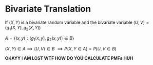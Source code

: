 # Bivariate Translation

If $(X,Y)$ is a bivariate random variable and the bivariate variable $(U,V)=(g_1(X,Y),g_2(X,Y))$

$A=\{(x,y):(g_1(x,y),g_2(x,y))\in B\}$

$(X,Y)\in A\implies(U,V)\in B$
$\implies P(X,Y\in A)=P(U,V\in B)$

**OKAYY I AM LOST WTF HOW DO YOU CALCULATE PMFs HUH**
